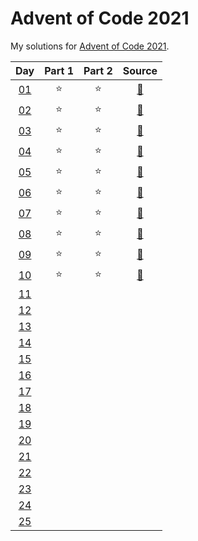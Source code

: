 # Advent of Code 2021

My solutions for [Advent of Code 2021](https://adventofcode.com/2021/). 


| Day | Part 1 | Part 2 | Source |
|:---:|:------:|:------:|:------:|
| [01](https://adventofcode.com/2021/day/1) | :star: | :star: | [:page_facing_up:](https://github.com/hmludwig/aoc2021/blob/main/src/day01.py)
| [02](https://adventofcode.com/2021/day/2) | :star: | :star: | [:page_facing_up:](https://github.com/hmludwig/aoc2021/blob/main/src/day02.py)
| [03](https://adventofcode.com/2021/day/3) | :star: | :star: | [:page_facing_up:](https://github.com/hmludwig/aoc2021/blob/main/src/day03.py)
| [04](https://adventofcode.com/2021/day/4) | :star: | :star: | [:page_facing_up:](https://github.com/hmludwig/aoc2021/blob/main/src/day04.py)
| [05](https://adventofcode.com/2021/day/5) | :star: | :star: | [:page_facing_up:](https://github.com/hmludwig/aoc2021/blob/main/src/day05.py)
| [06](https://adventofcode.com/2021/day/6) | :star: | :star: | [:page_facing_up:](https://github.com/hmludwig/aoc2021/blob/main/src/day06.py)
| [07](https://adventofcode.com/2021/day/7) | :star: | :star: | [:page_facing_up:](https://github.com/hmludwig/aoc2021/blob/main/src/day07.py)
| [08](https://adventofcode.com/2021/day/8) | :star: | :star: | [:page_facing_up:](https://github.com/hmludwig/aoc2021/blob/main/src/day08.py)
| [09](https://adventofcode.com/2021/day/9) | :star: | :star: | [:page_facing_up:](https://github.com/hmludwig/aoc2021/blob/main/src/day09.py)
| [10](https://adventofcode.com/2021/day/10) | :star: | :star: | [:page_facing_up:](https://github.com/hmludwig/aoc2021/blob/main/src/day10.py)
| [11](https://adventofcode.com/2021/day/11) |  |  | 
| [12](https://adventofcode.com/2021/day/12) |  |  | 
| [13](https://adventofcode.com/2021/day/13) |  |  | 
| [14](https://adventofcode.com/2021/day/14) |  |  | 
| [15](https://adventofcode.com/2021/day/15) |  |  | 
| [16](https://adventofcode.com/2021/day/16) |  |  | 
| [17](https://adventofcode.com/2021/day/17) |  |  | 
| [18](https://adventofcode.com/2021/day/18) |  |  | 
| [19](https://adventofcode.com/2021/day/19) |  |  | 
| [20](https://adventofcode.com/2021/day/20) |  |  | 
| [21](https://adventofcode.com/2021/day/21) |  |  | 
| [22](https://adventofcode.com/2021/day/22) |  |  | 
| [23](https://adventofcode.com/2021/day/23) |  |  | 
| [24](https://adventofcode.com/2021/day/24) |  |  | 
| [25](https://adventofcode.com/2021/day/25) |  |  | 

